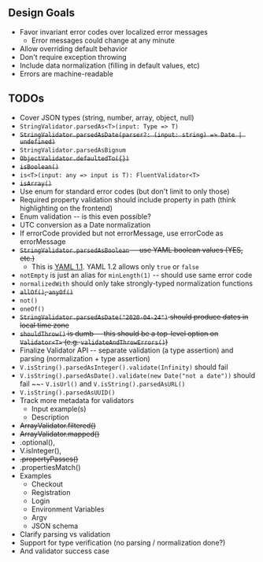 ## Design Goals

- Favor invariant error codes over localized error messages
  - Error messages could change at any minute
- Allow overriding default behavior
- Don't require exception throwing
- Include data normalization (filling in default values, etc)
- Errors are machine-readable


## TODOs

- Cover JSON types (string, number, array, object, null)
- `StringValidator.parsedAs<T>(input: Type => T)`
- ~~`StringValidator.parsedAsDate(parser?: (input: string) => Date | undefined)`~~
- `StringValidator.parsedAsBignum`
- ~~`ObjectValidator.defaultedTo({})`~~
- ~~`isBoolean()`~~
- `is<T>(input: any => input is T): FluentValidator<T>`
- ~~`isArray()`~~
- Use enum for standard error codes (but don't limit to only those)
- Required property validation should include property in path (think highlighting on the frontend)
- Enum validation -- is this even possible?
- UTC conversion as a Date normalization
- If errorCode provided but not errorMessage, use errorCode as errorMessage
- ~~`StringValidator.parsedAsBoolean` -- use YAML boolean values (YES, etc.)~~
  - This is [YAML 1.1](https://yaml.org/type/bool.html). YAML 1.2 allows only `true` or `false`
- `notEmpty` is just an alias for `minLength(1)` -- should use same error code
- `normalizedWith` should only take strongly-typed normalization functions
- ~~`allOf()`, `anyOf()`~~
- `not()`
- `oneOf()`
- ~~`StringValidator.parsedAsDate("2020-04-24")` should produce dates in local time zone~~
- ~~`shouldThrow()` is dumb -- this should be a top-level option on `Validator<T>` (e.g. `validateAndThrowErrors()`)~~
- Finalize Validator API -- separate validation (a type assertion) and parsing (normalization + type assertion)
- `V.isString().parsedAsInteger().validate(Infinity)` should fail
- `V.isString().parsedAsDate().validate(new Date("not a date"))` should fail
~~- `V.isUrl()` and `V.isString().parsedAsURL()`
- `V.isString().parsedAsUUID()`
- Track more metadata for validators
  - Input example(s)
  - Description
- ~~ArrayValidator.filtered()~~
- ~~ArrayValidator.mapped()~~
- .optional(),
- V.isInteger(),
- ~~.propertyPasses()~~
- .propertiesMatch()
- Examples
  - Checkout
  - Registration
  - Login
  - Environment Variables
  - Argv
  - JSON schema
- Clarify parsing vs validation
- Support for type verification (no parsing / normalization done?)
- And validator success case
